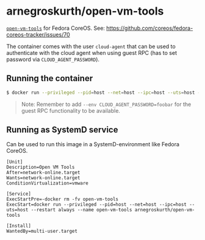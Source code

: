 
# arnegroskurth/open-vm-tools

[`open-vm-tools`](https://github.com/vmware/open-vm-tools) for Fedora CoreOS. See: https://github.com/coreos/fedora-coreos-tracker/issues/70

The container comes with the user `cloud-agent` that can be used to authenticate with the cloud agent when using guest RPC (has to set password via `CLOUD_AGENT_PASSWORD`).

## Running the container

```bash
$ docker run --privileged --pid=host --net=host --ipc=host --uts=host --restart always --name open-vm-tools arnegroskurth/open-vm-tools
```

> Note: Remember to add `--env CLOUD_AGENT_PASSWORD=foobar` for the guest RPC functionality to be available.

## Running as SystemD service

Can be used to run this image in a SystemD-environment like Fedora CoreOS.

```
[Unit]
Description=Open VM Tools
After=network-online.target
Wants=network-online.target
ConditionVirtualization=vmware

[Service]
ExecStartPre=-docker rm -fv open-vm-tools
ExecStart=docker run --privileged --pid=host --net=host --ipc=host --uts=host --restart always --name open-vm-tools arnegroskurth/open-vm-tools

[Install]
WantedBy=multi-user.target
```

